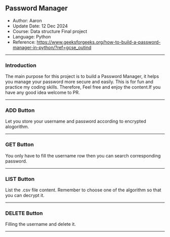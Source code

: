 ## Password Manager
- Author: Aaron
- Update Date: 12 Dec 2024
- Course: Data structure Final project
- Language: Python
- Reference: https://www.geeksforgeeks.org/how-to-build-a-password-manager-in-python/?ref=gcse_outind
<hr>

### Introduction
The main purpose for this project is to build a Password Manager, it helps you manage your password more secure and easily. This is for fun and practice my coding skills. Therefore, Feel free and enjoy the content.If you have any good idea welcome to PR.
<hr>

### ADD Button
Let you store your username and password according to encrypted alogorithm.
<hr>

### GET Button
You only have to fill the username row then you can search corresponding password.
<hr>

### LIST Button
List the .csv file content. Remember to choose one of the algorithm so that you can decrypt it.
<hr>


### DELETE Button
Filling the username and delete it.
<hr>


